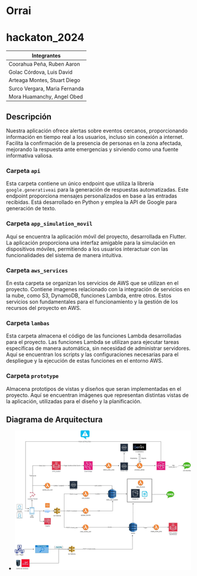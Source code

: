# Orrai
# hackaton_2024

| Integrantes                       | 
|-----------------------------------|
| Coorahua Peña, Ruben Aaron        |
| Golac Córdova, Luis David         |
| Arteaga Montes, Stuart Diego      |
| Surco Vergara, Maria Fernanda     |
| Mora Huamanchy, Angel Obed        |

## Descripción

Nuestra aplicación ofrece alertas sobre eventos cercanos, proporcionando información en tiempo real a los usuarios, incluso sin conexión a internet. Facilita la confirmación de la presencia de personas en la zona afectada, mejorando la respuesta ante emergencias y sirviendo como una fuente informativa valiosa.

### Carpeta `api`
Esta carpeta contiene un único endpoint que utiliza la librería `google.generativeai` para la generación de respuestas automatizadas. Este endpoint proporciona mensajes personalizados en base a las entradas recibidas. Está desarrollado en Python y emplea la API de Google para generación de texto.

### Carpeta `app_simulation_movil`

Aquí se encuentra la aplicación móvil del proyecto, desarrollada en Flutter. La aplicación proporciona una interfaz amigable para la simulación en dispositivos móviles, permitiendo a los usuarios interactuar con las funcionalidades del sistema de manera intuitiva.

### Carpeta `aws_services`

En esta carpeta se organizan los servicios de AWS que se utilizan en el proyecto. Contiene imagenes relacionado con la integración de servicios en la nube, como S3, DynamoDB, funciones Lambda, entre otros. Estos servicios son fundamentales para el funcionamiento y la gestión de los recursos del proyecto en AWS.

### Carpeta `lambas`

Esta carpeta almacena el código de las funciones Lambda desarrolladas para el proyecto. Las funciones Lambda se utilizan para ejecutar tareas específicas de manera automática, sin necesidad de administrar servidores. Aquí se encuentran los scripts y las configuraciones necesarias para el despliegue y la ejecución de estas funciones en el entorno AWS.

### Carpeta `prototype`

Almacena prototipos de vistas y diseños que seran implementadas en el proyecto. Aquí se encuentran imágenes que representan distintas vistas de la aplicación, utilizadas para el diseño y la planificación.

## Diagrama de Arquitectura 

- **![Diagrama de Arquitectura](img/diagrama_arquitectura.jpeg)**
